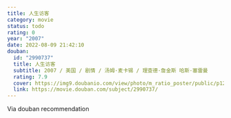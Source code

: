 ```yaml
---
title: 人生访客
category: movie
status: todo
rating: 0
year: "2007"
date: 2022-08-09 21:42:10
douban:
  id: "2990737"
  title: 人生访客
  subtitle: 2007 / 美国 / 剧情 / 汤姆·麦卡锡 / 理查德·詹金斯 哈斯·塞雷曼
  rating: 7.9
  cover: https://img9.doubanio.com/view/photo/m_ratio_poster/public/p1216528285.jpg
  link: https://movie.douban.com/subject/2990737/
---
```


Via douban recommendation 
